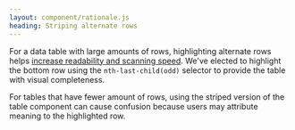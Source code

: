 ```yaml
---
layout: component/rationale.js
heading: Striping alternate rows
---
```


For a data table with large amounts of rows, highlighting alternate rows helps [increase readability and scanning speed](http://alistapart.com/article/zebrastripingmoredataforthecase/). We've elected to highlight the bottom row using the `nth-last-child(odd)` selector to provide the table with visual completeness. 

For tables that have fewer amount of rows, using the striped version of the table component can cause confusion because users may attribute meaning to the highlighted row.
